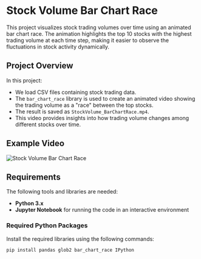 # Stock Volume Bar Chart Race

This project visualizes stock trading volumes over time using an animated bar chart race. The animation highlights the top 10 stocks with the highest trading volume at each time step, making it easier to observe the fluctuations in stock activity dynamically.

## Project Overview

In this project:

- We load CSV files containing stock trading data.
- The `bar_chart_race` library is used to create an animated video showing the trading volume as a "race" between the top stocks.
- The result is saved as `StockVolume_BarChartRace.mp4`.
- This video provides insights into how trading volume changes among different stocks over time.

## Example Video




![Stock Volume Bar Chart Race](https://github.com/user-attachments/assets/c6fa4671-babd-4cce-8517-1aa88fff888e
)



## Requirements

The following tools and libraries are needed:

- **Python 3.x**
- **Jupyter Notebook** for running the code in an interactive environment

### Required Python Packages

Install the required libraries using the following commands:

```bash
pip install pandas glob2 bar_chart_race IPython
